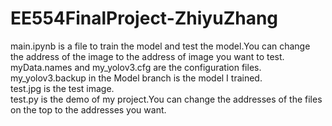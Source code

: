 # EE554FinalProject-ZhiyuZhang
main.ipynb is a file to train the model and test the model.You can change the address of the image to the address of image you want to test.<br>
myData.names and my_yolov3.cfg are the configuration files.<br>
my_yolov3.backup in the Model branch is the model I trained.<br>
test.jpg is the test image.<br>
test.py is the demo of my project.You can change the addresses of the files on the top to the addresses you want.<br>
